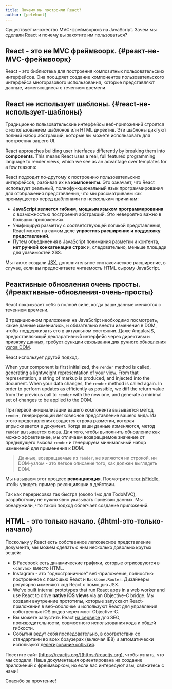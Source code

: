 ```yaml
---
title: Почему мы построили React?
author: [petehunt]
---
```

Существует множество MVC-фреймворков на JavaScript. Зачем мы сделали React и 
почему вы захотите им пользоваться?

## React - это не MVC фреймвоорк. {#реакт-не-MVC-фреймвоорк}

React - это библиотека для построения композитных пользовательских интерфейсов. 
Она поощряет создание компонентов пользовательского интерфейса многоразового 
использования, которые представляют данные, изменяющиеся с течением времени.

## React не использует шаблоны. {#react-не-использует-шаблоны}

Традиционно пользовательские интерфейсы веб-приложений строятся с использованием 
шаблонов или HTML директив. Эти шаблоны диктуют полный набор абстракций, которые 
вы можете использовать для построения вашего UI.

React approaches building user interfaces differently by breaking them into
**components**. This means React uses a real, full featured programming language
to render views, which we see as an advantage over templates for a few reasons:

React подходит по-другому к построению пользовательских интерфейсов, разбивая 
их на **компоненты**. Это означает, что React использует реальный, полнофункциональный 
язык программирования для отображения представлений, что мы рассматриваем как 
преимущество перед шаблонами по нескольким причинам:

- **JavaScript является гибким, мощным языком программирования** с возможностью
  построения абстракций. Это невероятно важно в больших приложениях.
- Унифицируя разметку с соответствующей логикой представления, React может на 
  самом деле **упростить расширение и поддержку представлений**.
- Путем объединения в JavaScript понимания разметки и контента, 
  **нет ручной конкатенации строк** и, следовательно, меньше площади для 
  уязвимостей XSS.

Мы также создали [JSX](/docs/jsx-in-depth.html), дополнительное синтаксическое расширение,
в случае, если вы предпочитаете читаемость HTML сырому JavaScript.

## Реактивные обновления очень просты. {#реактивные-обновления-очень-просты}

React показывает себя в полной силе, когда ваши данные меняются с течением времени.

В традиционном приложении на JavaScript необходимо посмотреть, какие данные 
изменились, и обязательно внести изменения в DOM, чтобы поддерживать его в 
актуальном состоянии. Даже AngularJS, предоставляющий декларативный интерфейс
через директивы и привязку данных, [требует функции связывания для ручного обновления узлов DOM](https://code.angularjs.org/1.0.8/docs/guide/directive#reasonsbehindthecompilelinkseparation).

React использует другой подход.

When your component is first initialized, the `render` method is called,
generating a lightweight representation of your view. From that representation,
a string of markup is produced, and injected into the document. When your data
changes, the `render` method is called again. In order to perform updates as
efficiently as possible, we diff the return value from the previous call to
`render` with the new one, and generate a minimal set of changes to be applied
to the DOM.

При первой инициализации вашего компонента вызывается метод `render`, 
генерирующий легковесное представление вашего вида. Из этого представления 
создается строка разметки, которая впрыскивается в документ. Когда ваши данные 
изменяются, метод `render` вызывается снова. Для того, чтобы выполнить 
обновление как можно эффективнее, мы отличаем возвращаемое значение от 
предыдущего вызова `render` и генерируем минимальный набор 
изменений для применения к DOM.

> Данные, возвращаемые из `render`, не являются ни строкой, ни 
> DOM-узлом - это легкое описание того, как должен выглядеть DOM.

Мы называем этот процесс **реконциляция**. Посмотрите 
[этот jsFiddle](http://jsfiddle.net/2h6th4ju/), чтобы увидеть пример реконциляции в действии.

Так как перерисовка так быстра (около 1мс для TodoMVC), разработчику
не нужно явно указывать привязки данных. Мы обнаружили, что такой 
подход облегчает создание приложений.

## HTML - это только начало. {#html-это-только-начало}

Поскольку у React есть собственное легковесное представление документа, мы можем 
сделать с ним несколько довольно крутых вещей:

- В Facebook есть динамические графики, которые отрисовуются в `<canvas>` вместо HTML.
- Instagram - это "одностраничное" веб-приложение, полностью построенное с
  помощью React и `Backbone.Router`. Дизайнеры регулярно изменяют код React с помощью JSX.
- We've built internal prototypes that run React apps in a web worker and use
  React to drive **native iOS views** via an Objective-C bridge.
  Мы создали внутренние прототипы, которые запускают React-приложения в веб-оболочке
  и используют React для управления собственных iOS видов через мост Objective-C.
- Вы можете запустить React [на сервере](https://github.com/petehunt/react-server-rendering-example)
  для SEO, производительности, совместного использования кода и общей гибкости.
- События ведут себя последовательно, в соответствии со стандартами во
  всех браузерах (включая IE8) и автоматически используют [делегирование событий](http://davidwalsh.name/event-delegate).

Посетите сайт [https://reactjs.org/](https://reactjs.org), чтобы узнать, что мы создали.
Наша документация ориентирована на создание приложений с фреймворком, 
но если вас интересуют азы, свяжитесь с нами!

Спасибо за прочтение!
